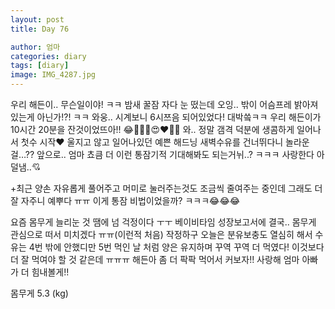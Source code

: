 ```yaml
---
layout: post
title: Day 76

author: 엄마
categories: diary
tags: [diary]
image: IMG_4287.jpg
---
```


우리 해든이.. 무슨일이야! ㅋㅋ
밤새 꿀잠 자다 눈 떴는데 오잉.. 밖이 어슴프레 밝아져 있는게 아닌가!?! ㅋㅋ 와웅.. 시계보니 6시쯔음 되어있었다! 대박씈ㅋㅋ 우리 해든이가 10시간 20분을 잔것이었뜨아!! 😂🫶🏼🥹😍❤️🫶🏼 와.. 정말 갬격 덕분에 생콤하게 일어나서 첫수 시작❤️ 울지고 않고 일어나있던 예쁜 해드닝 새벽수유를 건너뛰다니 놀라운걸…?? 앞으로.. 엄마 쵸큼 더 이런 통잠기적 기대해봐도 되는거뉘..? ㅋㅋㅋ 사랑한다 아덜냄..💘

+최근 양손 자유롭게 풀어주고 머미로 눌러주는것도 조금씩 줄여주는 중인데 그래도 더 잘 자주니 예뿌다 ㅠㅠ 이게 통잠 비법이었을까? ㅋㅋㅋ😂😂😂

요즘 몸무게 늘리눈 것 땜에 넘 걱정이다 ㅜㅜ 
베이비타임 성장보고서에 결국.. 몸무게 관심으로 떠서 미치겠다 ㅠㅠ(이런적 처음) 작정하구 오늘은 분유보충도 열심히 해서 수유는 4번 밖에 안했디만 5번 먹인 날 처럼 양은 유지하며 꾸역 꾸역 더 먹였다! 이것보다 더 잘 먹여야 할 것 같은데 ㅠㅠㅠ 해든아 좀 더 팍팍 먹어서 커보자!! 사랑해 엄마 아빠가 더 힘내볼게!!

몸무게 5.3 (kg)
